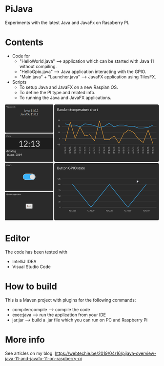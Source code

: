 # PiJava
Experiments with the latest Java and JavaFx on Raspberry PI.

# Contents
* Code for 
    * "HelloWorld.java" --> application which can be started with Java 11 without compiling.
    * "HelloGpio.java" --> Java application interacting with the GPIO.
    * "Main.java" + "Launcher.java" --> JavaFX application using TilesFX.
* Scripts 
    * To setup Java and JavaFX on a new Raspian OS.
    * To define the PI type and related info.
    * To running the Java and JavaFX applications.

![Screenshot of the running JavaFX application](screenshots/pijava_running.png)

# Editor
The code has been tested with 
* IntelliJ IDEA
* Visual Studio Code

# How to build
This is a Maven project with plugins for the following commands:
* compiler:compile --> compile the code
* exec:java --> run the application from your IDE
* jar:jar --> build a .jar file which you can run on PC and Raspberry Pi
    
# More info
See articles on my blog:
https://webtechie.be/2019/04/16/pijava-overview-java-11-and-javafx-11-on-raspberry-pi
